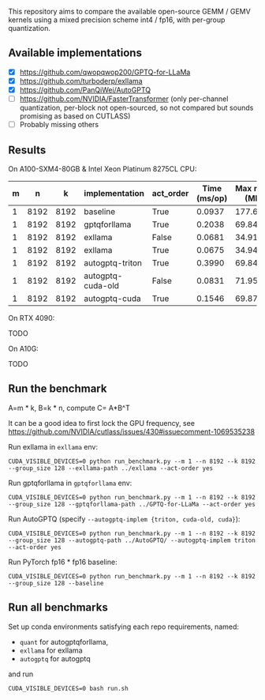 This repository aims to compare the available open-source GEMM / GEMV kernels using a mixed precision scheme int4 / fp16, with per-group quantization.

## Available implementations

- [x] https://github.com/qwopqwop200/GPTQ-for-LLaMa
- [x] https://github.com/turboderp/exllama
- [x] https://github.com/PanQiWei/AutoGPTQ
- [ ] https://github.com/NVIDIA/FasterTransformer (only per-channel quantization, per-block not open-sourced, so not compared but sounds promising as based on CUTLASS)
- [ ] Probably missing others

## Results

On A100-SXM4-80GB & Intel Xeon Platinum 8275CL CPU:

|m  |n   |k   |implementation|act_order        |Time (ms/op)|Max mem (MB)|
|---|----|----|--------------|-----------------|--------------|----------|
|1  |8192|8192|baseline      |True             |0.0937        |177.6845  |
|1  |8192|8192|gptqforllama  |True             |0.2038        |69.8450   |
|1  |8192|8192|exllama       |False            |0.0681        |34.9143   |
|1  |8192|8192|exllama       |True             |0.0675        |34.9471   |
|1  |8192|8192|autogptq-triton|True             |0.3990        |69.8450   |
|1  |8192|8192|autogptq-cuda-old|False            |0.0831        |71.9585   |
|1  |8192|8192|autogptq-cuda |True             |0.1546        |69.8778   |

On RTX 4090:

TODO

On A10G:

TODO

## Run the benchmark

A=m * k, B=k * n, compute C= A*B^T

It can be a good idea to first lock the GPU frequency, see https://github.com/NVIDIA/cutlass/issues/430#issuecomment-1069535238

Run exllama in `exllama` env:
```
CUDA_VISIBLE_DEVICES=0 python run_benchmark.py --m 1 --n 8192 --k 8192 --group_size 128 --exllama-path ../exllama --act-order yes
```

Run gptqforllama in `gptqforllama` env:
```
CUDA_VISIBLE_DEVICES=0 python run_benchmark.py --m 1 --n 8192 --k 8192 --group_size 128 --gptqforllama-path ../GPTQ-for-LLaMa --act-order yes
```

Run AutoGPTQ (specify `--autogptq-implem {triton, cuda-old, cuda}`):
```
CUDA_VISIBLE_DEVICES=0 python run_benchmark.py --m 1 --n 8192 --k 8192 --group_size 128 --autogptq-path ../AutoGPTQ/ --autogptq-implem triton --act-order yes
```

Run PyTorch fp16 * fp16 baseline:
```
CUDA_VISIBLE_DEVICES=0 python run_benchmark.py --m 1 --n 8192 --k 8192 --group_size 128 --baseline
```

## Run all benchmarks
Set up conda environments satisfying each repo requirements, named:
* `quant` for autogptqforllama,
* `exllama` for exllama
* `autogptq` for autogptq

and run

```
CUDA_VISIBLE_DEVICES=0 bash run.sh
```


